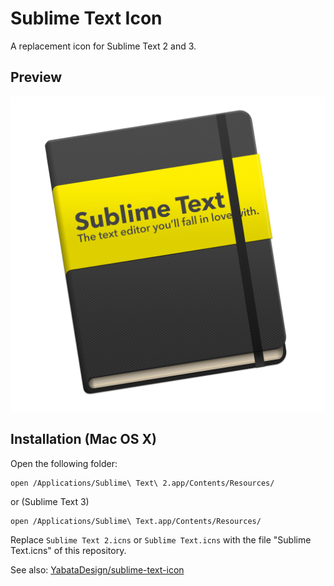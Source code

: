 # Sublime Text Icon

A replacement icon for Sublime Text 2 and 3.

## Preview

![Preview](png/1024x1024.png)


## Installation (Mac OS X)

Open the following folder:

    open /Applications/Sublime\ Text\ 2.app/Contents/Resources/

or (Sublime Text 3)

    open /Applications/Sublime\ Text.app/Contents/Resources/

Replace `Sublime Text 2.icns` or `Sublime Text.icns` with the file "Sublime Text.icns" of this repository.

See also: [YabataDesign/sublime-text-icon](https://github.com/YabataDesign/sublime-text-icon)
